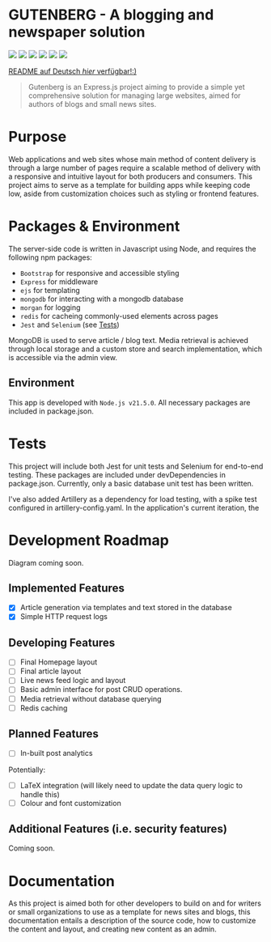 # GUTENBERG - A blogging and newspaper solution
![](https://img.shields.io/badge/Development-Ongoing-blue)
![](https://img.shields.io/badge/Tests-Passing-green)
![](https://img.shields.io/badge/Node.js_v21.5-68A063)
![](https://img.shields.io/badge/Javascript-fde427)
![](https://img.shields.io/badge/EJS-maroon)
![](https://img.shields.io/badge/MongoDB-4db33d)

[README auf Deutsch <i>hier</i> verfügbar!:) ](https://github.com/Hussein-249/dynamic-multipage-template/blob/main/README-DE.md)

> Gutenberg is an Express.js project aiming to provide a simple yet comprehensive solution for managing large websites, aimed for authors of blogs and small news sites.

# Purpose

Web applications and web sites whose main method of content delivery is through a large number of pages require a scalable method of delivery with a responsive and intuitive layout for both producers and consumers. This project aims to serve as a template for building apps while keeping code low, aside from customization choices such as styling or frontend features.

# Packages & Environment

The server-side code is written in Javascript using Node, and requires the following npm packages:

- ```Bootstrap``` for responsive and accessible styling
- ```Express``` for middleware
- ```ejs``` for templating
- ```mongodb``` for interacting with a mongodb database
- ```morgan``` for logging
- ```redis``` for cacheing commonly-used elements across pages
- ```Jest``` and ```Selenium``` (see [Tests](#tests))

MongoDB is used to serve article / blog text. Media retrieval is achieved through local storage and a custom store and search implementation, which is accessible via the admin view.

## Environment

This app is developed with ```Node.js v21.5.0```. All necessary packages are included in package.json.

# Tests

<div id="tests">
This project will include both Jest for unit tests and Selenium for end-to-end testing. These packages are included under devDependencies in package.json. Currently, only a basic database unit test has been written.

I've also added Artillery as a dependency for load testing, with a spike test configured in artillery-config.yaml. In the application's current iteration, the 
</div>

# Development Roadmap

Diagram coming soon.

## Implemented Features

- [x] Article generation via templates and text stored in the database
- [x] Simple HTTP request logs

## Developing Features

- [ ] Final Homepage layout
- [ ] Final article layout
- [ ] Live news feed logic and layout
- [ ] Basic admin interface for post CRUD operations.
- [ ] Media retrieval without database querying
- [ ] Redis caching

## Planned Features
- [ ] In-built post analytics

Potentially:
- [ ] LaTeX integration (will likely need to update the data query logic to handle this)
- [ ] Colour and font customization

## Additional Features (i.e. security features)

Coming soon.

# Documentation
As this project is aimed both for other developers to build on and for writers or small organizations to use as a template for news sites and blogs, this documentation entails a description of the source code, how to customize the content and layout, and creating new content as an admin.
